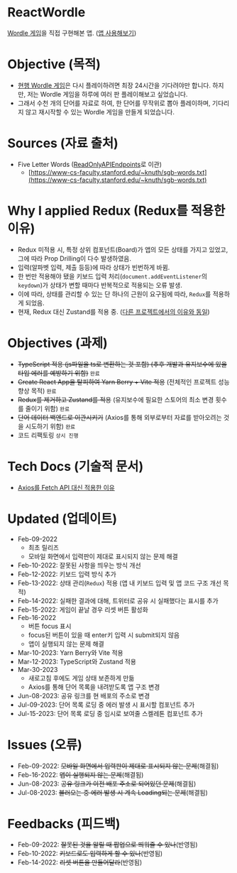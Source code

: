 # ReactWordle
[Wordle 게임](https://www.powerlanguage.co.uk/wordle/)을 직접 구현해본 앱.
([앱 사용해보기](https://react-wordle-kuman514.vercel.app/))

# Objective (목적)
- [현행 Wordle 게임](https://www.powerlanguage.co.uk/wordle/)은 다시 플레이하려면 최장 24시간을 기다려야만 합니다. 하지만, 저는 Wordle 게임을 하루에 여러 판 플레이해보고 싶었습니다.
- 그래서 수천 개의 단어를 자료로 하여, 한 단어를 무작위로 뽑아 플레이하며, 기다리지 않고 재시작할 수 있는 Wordle 게임을 만들게 되었습니다.

# Sources (자료 출처)
- Five Letter Words ([ReadOnlyAPIEndpoints](https://github.com/kuman514/ReadOnlyAPIEndpoints)로 이관)
  - [https://www-cs-faculty.stanford.edu/~knuth/sgb-words.txt](https://www-cs-faculty.stanford.edu/~knuth/sgb-words.txt)

# Why I applied Redux (Redux를 적용한 이유)
- Redux 미적용 시, 특정 상위 컴포넌트(Board)가 앱의 모든 상태를 가지고 있었고, 그에 따라 Prop Drilling이 다수 발생하였음.
- 입력(알파벳 입력, 제출 등등)에 따라 상태가 빈번하게 바뀜.
- 한 번만 적용해야 됐을 키보드 입력 처리(`document.addEventListener`의 `keydown`)가 상태가 변할 때마다 반복적으로 적용되는 오류 발생.
- 이에 따라, 상태를 관리할 수 있는 단 하나의 근원이 요구됨에 따라, `Redux`를 적용하게 되었음.
- 현재, Redux 대신 Zustand를 적용 중. ([다른 프로젝트에서의 이유와 동일](https://github.com/kuman514/ReactGomoku/blob/main/docs/WHY_zustand.md))

# Objectives (과제)
- ~~TypeScript 적용 (js파일을 ts로 변환하는 것 포함) (추후 개발과 유지보수에 있을 타입 에러를 예방하기 위함)~~ `완료`
- ~~Create React App을 탈피하여 Yarn Berry + Vite 적용~~ (전체적인 프로젝트 성능 향상 목적) `완료`
- ~~Redux를 제거하고 Zustand를 적용~~ (유지보수에 필요한 스토어의 최소 변경 횟수를 줄이기 위함) `완료`
- ~~단어 데이터 백엔드로 이관시키기~~ (Axios를 통해 외부로부터 자료를 받아오려는 것을 시도하기 위함) `완료`
- 코드 리팩토링 `상시 진행`

# Tech Docs (기술적 문서)
- [Axios를 Fetch API 대신 적용한 이유](https://github.com/kuman514/ReactWordle/blob/main/docs/WHY_axios.md)

# Updated (업데이트)
- Feb-09-2022
  - 최초 릴리즈
  - 모바일 화면에서 입력판이 제대로 표시되지 않는 문제 해결
- Feb-10-2022: 잘못된 사항을 띄우는 방식 개선
- Feb-12-2022: 키보드 입력 방식 추가
- Feb-13-2022: 상태 관리(`Redux`) 적용 (앱 내 키보드 입력 및 앱 코드 구조 개선 목적)
- Feb-14-2022: 실패한 결과에 대해, 트위터로 공유 시 실패했다는 표시를 추가
- Feb-15-2022: 게임이 끝날 경우 리셋 버튼 활성화
- Feb-16-2022
  - 버튼 focus 표시
  - focus된 버튼이 있을 때 enter키 입력 시 submit되지 않음
  - 앱이 실행되지 않는 문제 해결
- Mar-10-2023: Yarn Berry와 Vite 적용
- Mar-12-2023: TypeScript와 Zustand 적용
- Mar-30-2023
  - 새로고침 후에도 게임 상태 보존하게 만듦
  - Axios를 통해 단어 목록을 내려받도록 앱 구조 변경
- Jun-08-2023: 공유 링크를 현 배포의 주소로 변경
- Jul-09-2023: 단어 목록 로딩 중 에러 발생 시 표시할 컴포넌트 추가
- Jul-15-2023: 단어 목록 로딩 중 임시로 보여줄 스켈레톤 컴포넌트 추가

# Issues (오류)
- Feb-09-2022: ~~모바일 화면에서 입력판이 제대로 표시되지 않는 문제~~(해결됨)
- Feb-16-2022: ~~앱이 실행되지 않는 문제~~(해결됨)
- Jun-08-2023: ~~공유 링크가 이전 배포 주소로 되어있던 문제~~(해결됨)
- Jul-08-2023: ~~불러오는 중 에러 발생 시 계속 Loading되는 문제~~(해결됨)

# Feedbacks (피드백)
- Feb-09-2022: ~~잘못된 것을 알릴 때 팝업으로 띄워줄 수 있나~~(반영됨)
- Feb-10-2022: ~~키보드로도 입력하게 할 수 있나~~(반영됨)
- Feb-14-2022: ~~리셋 버튼을 만들어달라~~(반영됨)
